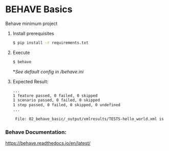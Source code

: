 # BEHAVE Basics
Behave minimum project

1. Install prerequisites

   ```bash
   $ pip install -r requirements.txt
   ```
3. Execute

   ```bash
   $ behave
   ```
   **See default config in /behave.ini*


4. Expected Result:
   ```bash
   ...
   1 feature passed, 0 failed, 0 skipped
   1 scenario passed, 0 failed, 0 skipped
   1 step passed, 0 failed, 0 skipped, 0 undefined
   ...
   
    File: 02_behave_basic/_output/xmlresults/TESTS-hello_world.xml is created 

### Behave Documentation:

https://behave.readthedocs.io/en/latest/